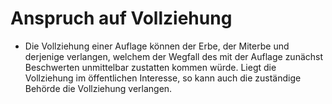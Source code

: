 # Anspruch auf Vollziehung

- Die Vollziehung einer Auflage können der Erbe, der Miterbe und derjenige verlangen, welchem der Wegfall des mit der Auflage zunächst Beschwerten unmittelbar zustatten kommen würde. Liegt die Vollziehung im öffentlichen Interesse, so kann auch die zuständige Behörde die Vollziehung verlangen.

